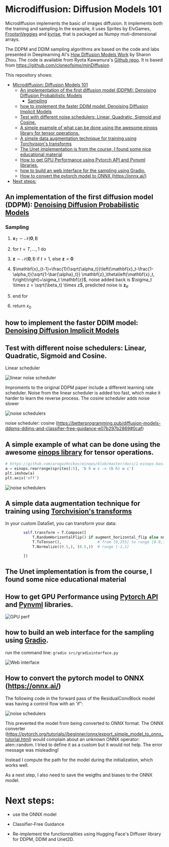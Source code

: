 

# Microdiffusion: Diffusion Models 101

Microdiffusion implements the basic of images diffusion. It implements both the training and sampling.In the example, it uses Sprites by ElvGames, [FrootsnVeggies](https://zrghr.itch.io/froots-and-veggies-culinary-pixels) and [kyrise](https://kyrise.itch.io/kyrises-free-16x16-rpg-icon-pack), that is packaged as Numpy muti-dimensional arrays.

The DDPM and DDIM sampling algorithms are based on the code and labs presented in Deeplearning AI's [How Diffusion Models Work](https://www.deeplearning.ai/short-courses/how-diffusion-models-work/) by Sharon Zhou. The code is available from Ryota Kawamura's [Github repo](https://github.com/Ryota-Kawamura/How-Diffusion-Models-Work). It is based from https://github.com/cloneofsimo/minDiffusion

This repository shows:


- [Microdiffusion: Diffusion Models 101](#microdiffusion-diffusion-models-101)
  - [An implementation of the first diffusion model (DDPM): Denoising Diffusion Probabilistic Models](#an-implementation-of-the-first-diffusion-model-ddpm-denoising-diffusion-probabilistic-models)
    - [Sampling](#sampling)
  - [how to implement the faster DDIM model: Denoising Diffusion Implicit Models](#how-to-implement-the-faster-ddim-model-denoising-diffusion-implicit-models)
  - [Test with different noise schedulers: Linear, Quadratic, Sigmoid and Cosine.](#test-with-different-noise-schedulers-linear-quadratic-sigmoid-and-cosine)
  - [A simple example of what can be done using the awesome einops library for tensor operations.](#a-simple-example-of-what-can-be-done-using-the-awesome-einops-library-for-tensor-operations)
  - [A simple data augmentation technique for training using Torchvision's transforms](#a-simple-data-augmentation-technique-for-training-using-torchvisions-transforms)
  - [The Unet implementation is from the course, I found some nice educational material](#the-unet-implementation-is-from-the-course-i-found-some-nice-educational-material)
  - [How to get GPU Performance using Pytorch API and Pynvml libraries.](#how-to-get-gpu-performance-using-pytorch-api-and-pynvml-libraries)
  - [how to build an web interface for the sampling using Gradio.](#how-to-build-an-web-interface-for-the-sampling-using-gradio)
  - [How to convert the pytorch model to ONNX (https://onnx.ai/)](#how-to-convert-the-pytorch-model-to-onnx-httpsonnxai)
- [Next steps:](#next-steps)



## An implementation of the first diffusion model (DDPM): [Denoising Diffusion Probabilistic Models](https://arxiv.org/abs/2006.11239) 

### Sampling

1. $\mathbf{x}_T \sim \mathcal{N}(\mathbf{0}, \mathbf{I})$

2. for $t=T, \ldots, 1$ do

3. $\mathbf{z} \sim \mathcal{N}(\mathbf{0}, \mathbf{I})$ if $t>1$, else $\mathbf{z}=\mathbf{0}$

4. $\mathbf{x}_{t-1}=\frac{1}{\sqrt{\alpha_t}}\left(\mathbf{x}_t-\frac{1-\alpha_t}{\sqrt{1-\bar{\alpha}_t}} \mathbf{z}_\theta\left(\mathbf{x}_t, t\right)\right)+\sigma_t \mathbf{z}$, noise added back is $\sigma_t \times z = \sqrt{\beta_t} \times z$, predicted noise is $\mathbf{z}_\theta$

5. end for

6. return $x_0$

## how to implement the faster DDIM model: [Denoising Diffusion Implicit Models](https://arxiv.org/abs/2010.02502)

## Test with different noise schedulers: Linear, Quadratic, Sigmoid and Cosine.

Linear scheduler

![linear noise scheduler](docs/linear_noise_scheduler.png)

Improments to the original DDPM paper include a different learning rate scheduler. Noise from the linear scheduler is added too fast, which make it harder to learn the reverse process. The cosine scheduler adds noise slower

![noise schedulers](docs/noise_schedulers.png)

noise scheduler: cosine (https://betterprogramming.pub/diffusion-models-ddpms-ddims-and-classifier-free-guidance-e07b297b2869#0caf)

## A simple example of what can be done using the awesome [einops library](https://github.com/arogozhnikov/einops) for tensor operations.

```python
# https://github.com/arogozhnikov/einops/blob/master/docs/1-einops-basics.ipynb
a = einops.rearrange(sprites[:5], 'b h w c -> (b h) w c')
plt.imshow(a)
plt.axis('off')
```

![noise schedulers](docs/einops_example.png)

## A simple data augmentation technique for training using [Torchvision's transforms](https://pytorch.org/vision/master/generated/torchvision.transforms.RandomHorizontalFlip.html)

In your custom DataSet, you can transform your data:

```python
        self.transform = T.Compose([
            T.RandomHorizontalFlip() if augment_horizontal_flip else nn.Identity(),
            T.ToTensor(),                # from [0,255] to range [0.0,1.0]
            T.Normalize((0.5,), (0.5,))  # range [-1,1]

        ])
```

## The Unet implementation is from the course, I found some nice educational material 

## How to get GPU Performance using [Pytorch API](https://pytorch.org/docs/master/generated/torch.cuda.memory_stats.html#torch.cuda.memory_stats) and [Pynvml](https://pypi.org/project/pynvml/) libraries.

![GPU perf](docs/training_gpu_perf.png)

## how to build an web interface for the sampling using [Gradio](https://www.gradio.app).

run the command line: `gradio src/gradiointerface.py`

![Web interface](docs/gradio.png)

## How to convert the pytorch model to ONNX (https://onnx.ai/)

The following code in the forward pass of the ResidualConvBlock model was having a control flow with an 'if":

![noise schedulers](docs/forwardpass.png)

This prevented the model from being converted to ONNX format. The ONNX converter (https://pytorch.org/tutorials//beginner/onnx/export_simple_model_to_onnx_tutorial.html) would complain about an unknown ONNX operator: aten::random. I tried to define it as a custom but it would not help. The error message was misleading!

Instead I compute the path for the model during the initialization, which works well.

As a next step, I also need to save the weigths and biases to the ONNX model.

# Next steps:

- use the ONNX model

- Classifier-Free Guidance

- Re-implement the functionnalities using Hugging Face's Diffuser library for DDPM, DDIM and Unet2D.
